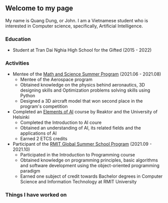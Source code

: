 ## Welcome to my page

My name is Quang Dung, or John. I am a Vietnamese student who is interested in Computer science, specifically, Artificial Intelligence.

### Education

- Student at Tran Dai Nghia High School for the Gifted (2015 - 2022)
### Activities

- Mentee of the [Math and Science Summer Program](https://en.masspvn.com) (2021.06 - 2021.08)
  - Mentee of the Aerospace program
  - Obtained knowledge on the physics behind aeronautics, 3D designing skills and Optimization problems solving skills using Python
  - Designed a 3D aircraft model that won second place in the program's competition
- Completed an [Elements of AI](https://www.elementsofai.com) course by Reaktor and the University of Helsinki
  - Completed the Introduction to AI coure
  - Obtained an understanding of AI, its related fields and the applications of AI  
  - Earned 2 ETCS credits
- Participant of the [RMIT Global Summer School Program](https://www.rmit.edu.au/study-with-us/international-students/programs-for-international-students/global-summer-school-program) (2021.09 - 2021.10)
  - Participated in the Introduction to Programming course
  - Obtained knowledge on programming principles, basic algorithms and software development using the object-oriented programming paradigm
  -  Earned one subject of credit towards Bachelor degrees in Computer Science and Information Technology at RMIT University

### Things I have worked on
